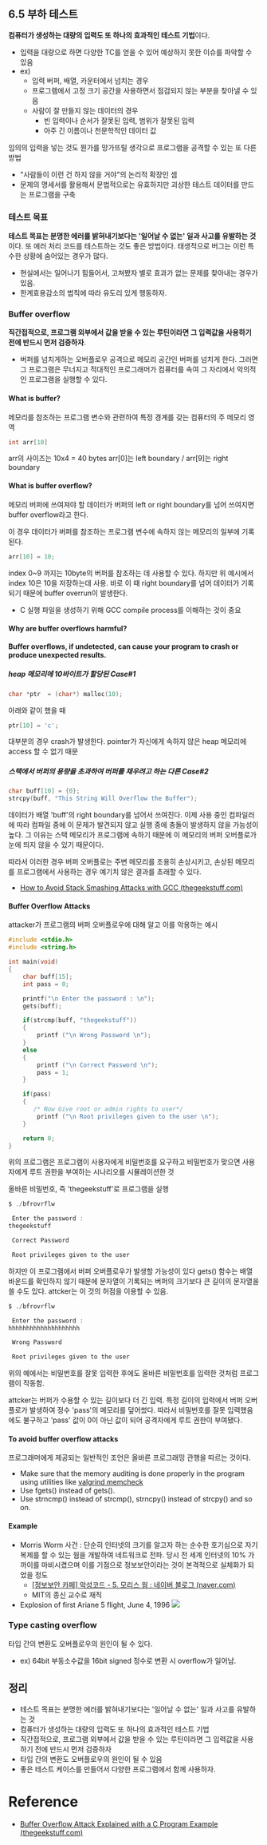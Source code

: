 ## 6.5 부하 테스트
**컴퓨터가 생성하는 대량의 입력도 또 하나의 효과적인 테스트 기법**이다.
- 입력을 대량으로 하면 다양한 TC를 얻을 수 있어 예상하지 못한 이슈를 파악할 수 있음
- ex) 
	- 입력 버퍼, 배열, 카운터에서 넘치는 경우
	- 프로그램에서 고정 크기 공간을 사용하면서 점검되지 않는 부분을 찾아낼 수 있음
	- 사람이 잘 만들지 않는 데이터의 경우
		- 빈 입력이나 순서가 잘못된 입력, 범위가 잘못된 입력
		- 아주 긴 이름이나 천문학적인 데이터 값

임의의 입력을 넣는 것도 뭔가를 망가뜨릴 생각으로 프로그램을 공격할 수 있는 또 다른 방법
- "사람들이 이런 건 하지 않을 거야"의 논리적 확장인 셈
- 문제의 명세서를 활용해서 문법적으로는 유효하지만 괴상한 테스트 데이터를 만드는 프로그램을 구축

### 테스트 목표
**테스트 목표는 분명한 에러를 밝혀내기보다는 '일어날 수 없는' 일과 사고를 유발하는 것**이다. 또 에러 처리 코드를 테스트하는 것도 좋은 방법이다. 태생적으로 버그는 이런 특수한 상황에 숨어있는 경우가 많다.
- 현실에서는 일어나기 힘들어서, 고쳐봤자 별로 효과가 없는 문제를 찾아내는 경우가 있음.
- 한계효용감소의 법칙에 따라 유도리 있게 행동하자.

### Buffer overflow
**직간접적으로, 프로그램 외부에서 값을 받을 수 있는 루틴이라면 그 입력값을 사용하기 전에 반드시 먼저 검증하자**.
- 버퍼를 넘치게하는 오버플로우 공격으로 메모리 공간인 버퍼를 넘치게 한다. 그러면 그 프로그램은 무너지고 적대적인 프로그래머가 컴퓨터를 속여 그 자리에서 악의적인 프로그램을 실행할 수 있다.

#### What is buffer?
메모리를 참조하는 프로그램 변수와 관련하여 특정 경계를 갖는 컴퓨터의 주 메모리 영역
```c
int arr[10]
```
arr의 사이즈는 10x4 = 40 bytes
arr[0]는 left boundary / arr[9]는 right boundary 

#### What is buffer overflow?
메모리 버퍼에 쓰여져야 할 데이터가 버퍼의 left or right boundary를 넘어 쓰여지면 buffer overflow라고 한다.

이 경우 데이터가 버퍼를 참조하는 프로그램 변수에 속하지 않는 메모리의 일부에 기록된다.

```c
arr[10] = 10;
```
index 0~9 까지는 10byte의 버퍼를 참조하는 데 사용할 수 있다.
하지만 위 예시에서 index 10은 10을 저장하는데 사용. 바로 이 때 right boundary를 넘어 데이터가 기록되기 때문에 buffer overrun이 발생한다.
- C 실행 파일을 생성하기 위해 GCC compile process를 이해하는 것이 중요
#### Why are buffer overflows harmful?
**Buffer overflows, if undetected, can cause your program to crash or produce unexpected results.**

##### heap 메모리에 10바이트가 할당된 Case#1
```c
char *ptr  = (char*) malloc(10);
```
아래와 같이 했을 때
```c
ptr[10] = 'c';
```
대부분의 경우 crash가 발생한다. pointer가 자신에게 속하지 않은 heap 메모리에 access 할 수 없기 때문

##### 스택에서 버퍼의 용량을 초과하여 버퍼를 채우려고 하는 다른 Case#2
```c
char buff[10] = {0};
strcpy(buff, "This String Will Overflow the Buffer");
```
데이터가 배열 'buff'의 right boundary를 넘어서 쓰여진다.
이제 사용 중인 컴파일러에 따라 컴파일 중에 이 문제가 발견되지 않고 실행 중에 충돌이 발생하지 않을 가능성이 높다. 그 이유는 스택 메모리가 프로그램에 속하기 때문에 이 메모리의 버퍼 오버플로가 눈에 띄지 않을 수 있기 때문이다.

따라서 이러한 경우 버퍼 오버플로는 주변 메모리를 조용히 손상시키고, 손상된 메모리를 프로그램에서 사용하는 경우 예기치 않은 결과를 초래할 수 있다.
- [How to Avoid Stack Smashing Attacks with GCC (thegeekstuff.com)](https://www.thegeekstuff.com/2013/02/stack-smashing-attacks-gcc/)

#### Buffer Overflow Attacks
attacker가 프로그램의 버퍼 오버플로우에 대해 알고 이를 악용하는 예시
```c
#include <stdio.h>
#include <string.h>

int main(void)
{
    char buff[15];
    int pass = 0;

    printf("\n Enter the password : \n");
    gets(buff);

    if(strcmp(buff, "thegeekstuff"))
    {
        printf ("\n Wrong Password \n");
    }
    else
    {
        printf ("\n Correct Password \n");
        pass = 1;
    }

    if(pass)
    {
       /* Now Give root or admin rights to user*/
        printf ("\n Root privileges given to the user \n");
    }

    return 0;
}
```
위의 프로그램은 프로그램이 사용자에게 비밀번호를 요구하고 비밀번호가 맞으면 사용자에게 루트 권한을 부여하는 시나리오를 시뮬레이션한 것

올바른 비밀번호, 즉 'thegeekstuff'로 프로그램을 실행
```c
$ ./bfrovrflw 

 Enter the password :
thegeekstuff

 Correct Password 

 Root privileges given to the user
```

하지만 이 프로그램에서 버퍼 오버플로우가 발생할 가능성이 있다
gets() 함수는 배열 바운드를 확인하지 않기 때문에 문자열이 기록되는 버퍼의 크기보다 큰 길이의 문자열을 쓸 수도 있다.
attcker는 이 것의 허점을 이용할 수 있음.
```c
$ ./bfrovrflw 

 Enter the password :
hhhhhhhhhhhhhhhhhhhh

 Wrong Password 

 Root privileges given to the user
```

위의 예에서는 비밀번호를 잘못 입력한 후에도 올바른 비밀번호를 입력한 것처럼 프로그램이 작동함.

attcker는 버퍼가 수용할 수 있는 길이보다 더 긴 입력.
특정 길이의 입력에서 버퍼 오버플로가 발생하여 정수 'pass'의 메모리를 덮어썼다.
따라서 비밀번호를 잘못 입력했음에도 불구하고 'pass' 값이 0이 아닌 값이 되어 공격자에게 루트 권한이 부여됐다.

#### To avoid buffer overflow attacks
프로그래머에게 제공되는 일반적인 조언은 올바른 프로그래밍 관행을 따르는 것이다.
- Make sure that the memory auditing is done properly in the program using utilities like [valgrind memcheck](https://www.thegeekstuff.com/2011/11/valgrind-memcheck/)
- Use fgets() instead of gets().
- Use strncmp() instead of strcmp(), strncpy() instead of strcpy() and so on.

#### Example
- Morris Worm 사건 : 단순히 인터넷의 크기를 알고자 하는 순수한 호기심으로 자기 복제를 할 수 있는 웜을 개발하여 네트워크로 전파. 당시 전 세계 인터넷의 10% 가까이를 마비시켰으며 이를 기점으로 정보보안이라는 것이 본격적으로 실체화가 되었을 정도
	- [[정보보안 카페] 악성코드 - 5. 모리스 웜 : 네이버 블로그 (naver.com)](https://blog.naver.com/PostView.naver?blogId=nine01223&logNo=222287912351)
	- MIT의 종신 교수로 재직
- Explosion of first Ariane 5 flight, June 4, 1996
![](https://i.imgur.com/vPPPXG5.png)

### Type casting overflow
타입 간의 변환도 오버플로우의 원인이 될 수 있다.
- ex) 64bit 부동소수값을 16bit signed 정수로 변환 시 overflow가 일어남.

## 정리
- 테스트 목표는 분명한 에러를 밝혀내기보다는 '일어날 수 없는' 일과 사고를 유발하는 것
- 컴퓨터가 생성하는 대량의 입력도 또 하나의 효과적인 테스트 기법
- 직간접적으로, 프로그램 외부에서 값을 받을 수 있는 루틴이라면 그 입력값을 사용하기 전에 반드시 먼저 검증하자
- 타입 간의 변환도 오버플로우의 원인이 될 수 있음
- 좋은 테스트 케이스를 만들어서 다양한 프로그램에서 함께 사용하자.


# Reference
- [Buffer Overflow Attack Explained with a C Program Example (thegeekstuff.com)](https://www.thegeekstuff.com/2013/06/buffer-overflow/)